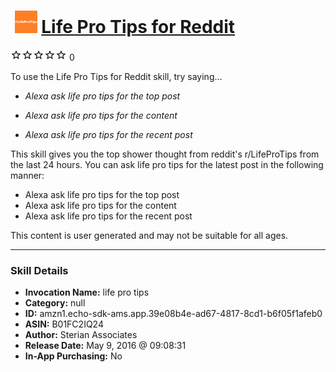 # &nbsp;<img src="skill_icon" alt="Life Pro Tips for Reddit icon" width="36"> [Life Pro Tips for Reddit](http://alexa.amazon.com/#skills/amzn1.echo-sdk-ams.app.39e08b4e-ad67-4817-8cd1-b6f05f1afeb0)
![0 stars](../../images/ic_star_border_black_18dp_1x.png)![0 stars](../../images/ic_star_border_black_18dp_1x.png)![0 stars](../../images/ic_star_border_black_18dp_1x.png)![0 stars](../../images/ic_star_border_black_18dp_1x.png)![0 stars](../../images/ic_star_border_black_18dp_1x.png) 0

To use the Life Pro Tips for Reddit skill, try saying...

* *Alexa ask life pro tips for the top post*

* *Alexa ask life pro tips for the content*

* *Alexa ask life pro tips for the recent post*

This skill gives you the top shower thought from reddit's r/LifeProTips from the last 24 hours. You can ask life pro tips for the latest post in the following manner:

- Alexa ask life pro tips for the top post
- Alexa ask life pro tips for the content
- Alexa ask life pro tips for the recent post

This content is user generated and may not be suitable for all ages.

***

### Skill Details

* **Invocation Name:** life pro tips
* **Category:** null
* **ID:** amzn1.echo-sdk-ams.app.39e08b4e-ad67-4817-8cd1-b6f05f1afeb0
* **ASIN:** B01FC2IQ24
* **Author:** Sterian Associates
* **Release Date:** May 9, 2016 @ 09:08:31
* **In-App Purchasing:** No

